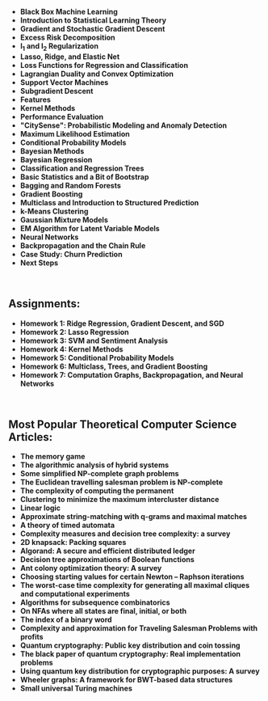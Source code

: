 <ul>
  
 <li><b><a target="_blank" href="https://github.com/manjunath5496/Machine-Learning-Lectures/blob/master/mly(1).pdf" style="text-decoration:none;">Black Box Machine Learning</a></b></li>
  
<li><b><a target="_blank" href="https://github.com/manjunath5496/Machine-Learning-Lectures/blob/master/mly(2).pdf" style="text-decoration:none;"> Introduction to Statistical Learning Theory</a></b></li>

<li><b><a target="_blank" href="https://github.com/manjunath5496/Machine-Learning-Lectures/blob/master/mly(3).pdf" style="text-decoration:none;">Gradient and Stochastic Gradient Descent</a></b></li>                         
  <li><b><a target="_blank" href="https://github.com/manjunath5496/Machine-Learning-Lectures/blob/master/mly(4).pdf" style="text-decoration:none;">Excess Risk Decomposition</a></b></li>
  
   <li><b><a target="_blank" href="https://github.com/manjunath5496/Machine-Learning-Lectures/blob/master/mly(5).pdf" style="text-decoration:none;">l<sub>1</sub> and l<sub>2</sub> Regularization</a></b></li>  
   
 <li><b><a target="_blank" href="https://github.com/manjunath5496/Machine-Learning-Lectures/blob/master/mly(6).pdf" style="text-decoration:none;">Lasso, Ridge, and Elastic Net</a></b></li>
  
<li><b><a target="_blank" href="https://github.com/manjunath5496/Machine-Learning-Lectures/blob/master/mly(7).pdf" style="text-decoration:none;"> Loss Functions for Regression and Classification</a></b></li>

 <li><b><a target="_blank" href="https://github.com/manjunath5496/Machine-Learning-Lectures/blob/master/mly(8).pdf" style="text-decoration:none;">Lagrangian Duality and Convex Optimization</a></b></li>
  
<li><b><a target="_blank" href="https://github.com/manjunath5496/Machine-Learning-Lectures/blob/master/mly(9).pdf" style="text-decoration:none;">Support Vector Machines </a></b></li>

<li><b><a target="_blank" href="https://github.com/manjunath5496/Machine-Learning-Lectures/blob/master/mly(10).pdf" style="text-decoration:none;">Subgradient Descent</a></b></li>                         
  <li><b><a target="_blank" href="https://github.com/manjunath5496/Machine-Learning-Lectures/blob/master/mly(11).pdf" style="text-decoration:none;">Features</a></b></li>
  
   <li><b><a target="_blank" href="https://github.com/manjunath5496/Machine-Learning-Lectures/blob/master/mly(12).pdf" style="text-decoration:none;">Kernel Methods</a></b></li>  
   

<li><b><a target="_blank" href="https://github.com/manjunath5496/Machine-Learning-Lectures/blob/master/mly(13).pdf" style="text-decoration:none;">Performance Evaluation</a></b></li>

<li><b><a target="_blank" href="https://github.com/manjunath5496/Machine-Learning-Lectures/blob/master/mly(14).pdf" style="text-decoration:none;">"CitySense": Probabilistic Modeling and Anomaly Detection</a></b></li>                         
  <li><b><a target="_blank" href="https://github.com/manjunath5496/Machine-Learning-Lectures/blob/master/mly(15).pdf" style="text-decoration:none;">Maximum Likelihood Estimation</a></b></li>
  
   <li><b><a target="_blank" href="https://github.com/manjunath5496/Machine-Learning-Lectures/blob/master/mly(16).pdf" style="text-decoration:none;">Conditional Probability Models</a></b></li>  
   
  <li><b><a target="_blank" href="https://github.com/manjunath5496/Machine-Learning-Lectures/blob/master/mly(17).pdf" style="text-decoration:none;">Bayesian Methods</a></b></li>
  
   <li><b><a target="_blank" href="https://github.com/manjunath5496/Machine-Learning-Lectures/blob/master/mly(18).pdf" style="text-decoration:none;">Bayesian Regression</a></b></li>  

<li><b><a target="_blank" href="https://github.com/manjunath5496/Machine-Learning-Lectures/blob/master/mly(19).pdf" style="text-decoration:none;">Classification and Regression Trees</a></b></li>

<li><b><a target="_blank" href="https://github.com/manjunath5496/Machine-Learning-Lectures/blob/master/mly(20).pdf" style="text-decoration:none;">Basic Statistics and a Bit of Bootstrap</a></b></li>                         
  <li><b><a target="_blank" href="https://github.com/manjunath5496/Machine-Learning-Lectures/blob/master/mly(21).pdf" style="text-decoration:none;">Bagging and Random Forests</a></b></li>
  
   <li><b><a target="_blank" href="https://github.com/manjunath5496/Machine-Learning-Lectures/blob/master/mly(22).pdf" style="text-decoration:none;">Gradient Boosting</a></b></li>  
   
  <li><b><a target="_blank" href="https://github.com/manjunath5496/Machine-Learning-Lectures/blob/master/mly(23).pdf" style="text-decoration:none;">Multiclass and Introduction to Structured Prediction</a></b></li>
  
   <li><b><a target="_blank" href="https://github.com/manjunath5496/Machine-Learning-Lectures/blob/master/mly(24).pdf" style="text-decoration:none;">k-Means Clustering</a></b></li>  

  <li><b><a target="_blank" href="https://github.com/manjunath5496/Machine-Learning-Lectures/blob/master/mly(25).pdf" style="text-decoration:none;">Gaussian Mixture Models</a></b></li>
  
   <li><b><a target="_blank" href="https://github.com/manjunath5496/Machine-Learning-Lectures/blob/master/mly(26).pdf" style="text-decoration:none;">EM Algorithm for Latent Variable Models</a></b></li>  
   
  <li><b><a target="_blank" href="https://github.com/manjunath5496/Machine-Learning-Lectures/blob/master/mly(27).pdf" style="text-decoration:none;">Neural Networks</a></b></li>
  
   <li><b><a target="_blank" href="https://github.com/manjunath5496/Machine-Learning-Lectures/blob/master/mly(28).pdf" style="text-decoration:none;">Backpropagation and the Chain Rule</a></b></li>  

  <li><b><a target="_blank" href="https://github.com/manjunath5496/Machine-Learning-Lectures/blob/master/mly(30).pdf" style="text-decoration:none;">Case Study: Churn Prediction</a></b></li>
  
   <li><b><a target="_blank" href="https://github.com/manjunath5496/Machine-Learning-Lectures/blob/master/mly(29).pdf" style="text-decoration:none;">Next Steps</a></b></li>




     
 </ul>

</br>

<h2> Assignments: </h2>


<ul>
 <li><b><a target="_blank" href="https://github.com/manjunath5496/Machine-Learning-Lectures/blob/master/hw1.pdf" style="text-decoration:none;">Homework 1: Ridge Regression, Gradient Descent, and SGD</a></b></li>
  
<li><b><a target="_blank" href="https://github.com/manjunath5496/Machine-Learning-Lectures/blob/master/hw2.pdf" style="text-decoration:none;"> Homework 2: Lasso Regression</a></b></li>

<li><b><a target="_blank" href="https://github.com/manjunath5496/Machine-Learning-Lectures/blob/master/hw3.pdf" style="text-decoration:none;">Homework 3: SVM and Sentiment Analysis</a></b></li>                         
  <li><b><a target="_blank" href="https://github.com/manjunath5496/Machine-Learning-Lectures/blob/master/hw4.pdf" style="text-decoration:none;">Homework 4: Kernel Methods</a></b></li>
  
   <li><b><a target="_blank" href="https://github.com/manjunath5496/Machine-Learning-Lectures/blob/master/hw5.pdf" style="text-decoration:none;">Homework 5: Conditional Probability Models</a></b></li>  
   
 <li><b><a target="_blank" href="https://github.com/manjunath5496/Machine-Learning-Lectures/blob/master/hw6.pdf" style="text-decoration:none;">Homework 6: Multiclass, Trees, and Gradient Boosting</a></b></li>
  
<li><b><a target="_blank" href="https://github.com/manjunath5496/Machine-Learning-Lectures/blob/master/hw7.pdf" style="text-decoration:none;"> Homework 7: Computation Graphs, Backpropagation, and Neural Networks</a></b></li>
</ul>



</br>

<h2> Most Popular Theoretical Computer Science Articles:</h2>




<ul>
  
 <li><b><a target="_blank" href="https://github.com/manjunath5496/Most-Popular-Theoretical-Computer-Science-Articles/blob/master/tcs(1).pdf" style="text-decoration:none;">The memory game</a></b></li>
  
<li><b><a target="_blank" href="https://github.com/manjunath5496/Most-Popular-Theoretical-Computer-Science-Articles/blob/master/tcs(2).pdf" style="text-decoration:none;">The algorithmic analysis of hybrid systems</a></b></li>

<li><b><a target="_blank" href="https://github.com/manjunath5496/Most-Popular-Theoretical-Computer-Science-Articles/blob/master/tcs(3).pdf" style="text-decoration:none;">Some simplified NP-complete graph problems </a></b></li>                         
  <li><b><a target="_blank" href="https://github.com/manjunath5496/Most-Popular-Theoretical-Computer-Science-Articles/blob/master/tcs(4).pdf" style="text-decoration:none;">The Euclidean travelling salesman problem is NP-complete</a></b></li>
  
 <li><b><a target="_blank" href="https://github.com/manjunath5496/Most-Popular-Theoretical-Computer-Science-Articles/blob/master/tcs(5).pdf" style="text-decoration:none;">The complexity of computing the permanent </a></b></li>  
 
   <li><b><a target="_blank" href="https://github.com/manjunath5496/Most-Popular-Theoretical-Computer-Science-Articles/blob/master/tcs(6).pdf" style="text-decoration:none;">Clustering to minimize the maximum intercluster distance </a></b></li>  
                                             

 <li><b><a target="_blank" href="https://github.com/manjunath5496/Most-Popular-Theoretical-Computer-Science-Articles/blob/master/tcs(7).pdf" style="text-decoration:none;">Linear logic </a></b></li>

  
<li><b><a target="_blank" href="https://github.com/manjunath5496/Most-Popular-Theoretical-Computer-Science-Articles/blob/master/tcs(8).pdf" style="text-decoration:none;">Approximate string-matching with q-grams and maximal matches</a></b></li>
<li><b><a target="_blank" href="https://github.com/manjunath5496/Most-Popular-Theoretical-Computer-Science-Articles/blob/master/tcs(9).pdf" style="text-decoration:none;">A theory of timed automata</a></b></li>

  <li><b><a target="_blank" href="https://github.com/manjunath5496/Most-Popular-Theoretical-Computer-Science-Articles/blob/master/tcs(10).pdf" style="text-decoration:none;">Complexity measures and decision tree complexity: a survey</a></b></li>  
                                             

 <li><b><a target="_blank" href="https://github.com/manjunath5496/Most-Popular-Theoretical-Computer-Science-Articles/blob/master/tcs(11).pdf" style="text-decoration:none;">2D knapsack: Packing squares</a></b></li>

  
<li><b><a target="_blank" href="https://github.com/manjunath5496/Most-Popular-Theoretical-Computer-Science-Articles/blob/master/tcs(12).pdf" style="text-decoration:none;">Algorand: A secure and efficient distributed ledger</a></b></li>
<li><b><a target="_blank" href="https://github.com/manjunath5496/Most-Popular-Theoretical-Computer-Science-Articles/blob/master/tcs(13).pdf" style="text-decoration:none;">Decision tree approximations of Boolean functions</a></b></li>


  
<li><b><a target="_blank" href="https://github.com/manjunath5496/Most-Popular-Theoretical-Computer-Science-Articles/blob/master/tcs(14).pdf" style="text-decoration:none;">Ant colony optimization theory: A survey</a></b></li>
<li><b><a target="_blank" href="https://github.com/manjunath5496/Most-Popular-Theoretical-Computer-Science-Articles/blob/master/tcs(15).pdf" style="text-decoration:none;">Choosing starting values for certain Newton – Raphson iterations</a></b></li>

<li><b><a target="_blank" href="https://github.com/manjunath5496/Most-Popular-Theoretical-Computer-Science-Articles/blob/master/tcs(16).pdf" style="text-decoration:none;">The worst-case time complexity for generating all maximal cliques
and computational experiments
  
  
  
<li><b><a target="_blank" href="https://github.com/manjunath5496/Most-Popular-Theoretical-Computer-Science-Articles/blob/master/tcs(17).pdf" style="text-decoration:none;">Algorithms for subsequence combinatorics</a></b></li>
<li><b><a target="_blank" href="https://github.com/manjunath5496/Most-Popular-Theoretical-Computer-Science-Articles/blob/master/tcs(18).pdf" style="text-decoration:none;">On NFAs where all states are final, initial, or both</a></b></li>

<li><b><a target="_blank" href="https://github.com/manjunath5496/Most-Popular-Theoretical-Computer-Science-Articles/blob/master/tcs(19).pdf" style="text-decoration:none;">The index of a binary word</a></b></li>

  
<li><b><a target="_blank" href="https://github.com/manjunath5496/Most-Popular-Theoretical-Computer-Science-Articles/blob/master/tcs(20).pdf" style="text-decoration:none;">Complexity and approximation for Traveling Salesman Problems with profits</a></b></li>
<li><b><a target="_blank" href="https://github.com/manjunath5496/Most-Popular-Theoretical-Computer-Science-Articles/blob/master/tcs(21).pdf" style="text-decoration:none;">Quantum cryptography: Public key distribution and coin tossing</a></b></li>

<li><b><a target="_blank" href="https://github.com/manjunath5496/Most-Popular-Theoretical-Computer-Science-Articles/blob/master/tcs(22).pdf" style="text-decoration:none;">The black paper of quantum cryptography: Real implementation problems</a></b></li>

<li><b><a target="_blank" href="https://github.com/manjunath5496/Most-Popular-Theoretical-Computer-Science-Articles/blob/master/tcs(23).pdf" style="text-decoration:none;">Using quantum key distribution for cryptographic purposes: A survey</a></b></li>
<li><b><a target="_blank" href="https://github.com/manjunath5496/Most-Popular-Theoretical-Computer-Science-Articles/blob/master/tcs(24).pdf" style="text-decoration:none;">Wheeler graphs: A framework for BWT-based data structures</a></b></li>

<li><b><a target="_blank" href="https://github.com/manjunath5496/Most-Popular-Theoretical-Computer-Science-Articles/blob/master/tcs(25).pdf" style="text-decoration:none;">Small universal Turing machines</a></b></li>








</ul>













